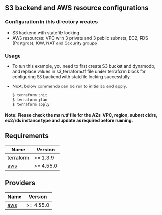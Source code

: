 
## S3 backend and AWS resource configurations

### Configuration in this directory creates
- S3 backend with statefile locking
- AWS resources: VPC with 3 private and 3 public subnets, EC2, RDS (Postgres), IGW, NAT and Security groups

### Usage
- To run this example, you need to first create S3 bucket and dynamodb, and replace values in s3_terraform.tf file under terraform block for configuring S3 backend with statefile locking successfully.
- Next, below commands can be run to initialize and apply.

    ```bash
    $ terraform init
    $ terraform plan
    $ terraform apply
    ```
#### Note: Please check the main.tf file for the AZs, VPC, region, subnet cidrs, ec2/rds instance type and update as required before running.

<!-- BEGINNING OF PRE-COMMIT-TERRAFORM DOCS HOOK -->
## Requirements

| Name | Version |
|------|---------|
| <a name="requirement_terraform"></a> [terraform](#requirement\_terraform) | >= 1.3.9 |
| <a name="requirement_aws"></a> [aws](#requirement\_aws) | >= 4.55.0 |

## Providers

| Name | Version |
|------|---------|
| <a name="provider_aws"></a> [aws](#provider\_aws) | >= 4.55.0 |
